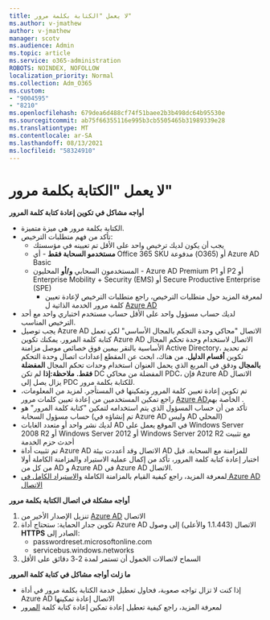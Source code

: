 ```yaml
---
title: لا يعمل "الكتابة بكلمة مرور"
ms.author: v-jmathew
author: v-jmathew
manager: scotv
ms.audience: Admin
ms.topic: article
ms.service: o365-administration
ROBOTS: NOINDEX, NOFOLLOW
localization_priority: Normal
ms.collection: Adm_O365
ms.custom:
- "9004595"
- "8210"
ms.openlocfilehash: 679dea6d488cf74f51baee2b3b498dc64b95530e
ms.sourcegitcommit: ab75f66355116e995b3cb5505465b31989339e28
ms.translationtype: MT
ms.contentlocale: ar-SA
ms.lasthandoff: 08/13/2021
ms.locfileid: "58324910"
---
```

# <a name="password-writeback-is-not-working"></a>لا يعمل "الكتابة بكلمة مرور"

**أواجه مشاكل في تكوين إعادة كتابة كلمة المرور**

- الكتابة بكلمة مرور هي ميزة متميزة.
- تأكد من فهم متطلبات الترخيص:
  - يجب أن يكون لديك ترخيص واحد على الأقل تم تعيينه في مؤسستك
  - **مستخدمو السحابة فقط** - أي Office 365 SKU مدفوعة (O365) أو Azure AD Basic
  - المستخدمون السحابي **و/أو** المحليون - Azure AD Premium P1 أو P2 أو Enterprise Mobility + Security (EMS) أو Secure Productive Enterprise (SPE)
    - لمعرفة المزيد حول متطلبات الترخيص، راجع متطلبات الترخيص لإعادة تعيين كلمة مرور الخدمة الذاتية ل [Azure AD](https://docs.microsoft.com/azure/active-directory/active-directory-passwords-licensing)
- لديك حساب مسؤول واحد على الأقل حساب مستخدم اختباري واحد مع أحد الترخيص المناسب.
- يجب توصيل Azure AD الاتصال "محاكي وحدة التحكم بالمجال الأساسي" لكي تعمل كتابة كلمة المرور. يمكنك تكوين Azure AD الاتصال لاستخدام وحدة تحكم المجال الأساسية بالنقر  بيمين فوق خصائص موصل مزامنة Active Directory، ثم تحديد تكوين **أقسام الدليل**. من هناك، ابحث عن المقطع إعدادات اتصال وحدة التحكم **بالمجال** ودقق في المربع الذي يحمل العنوان استخدام وحدات تحكم المجال **المفضلة فقط.**
    **ملاحظة:إذا** لم تكن DC المفضلة من محاكي PDC، فإن Azure AD الاتصال يزال يصل إلى PDC للكتابة بكلمة مرور.
- تم تكوين إعادة تعيين كلمة المرور وتمكينها في المستأجر. لمزيد من المعلومات، راجع تمكين المستخدمين من إعادة تعيين كلمات مرور [Azure AD](https://docs.microsoft.com/azure/active-directory/active-directory-passwords-getting-started)الخاصة بهم .
- تأكد من أن حساب المسؤول الذي يتم استخدامه لتمكين "كتابة كلمة المرور" هو حساب مسؤول السحابة (تم إنشاؤه في Azure AD وليس AD المحلي)
- لديك نشر واحد أو متعدد الغابات AD في الموقع يعمل على Windows Server 2008 R2 أو Windows Server 2012 أو Windows Server 2012 R2 مع تثبيت أحدث حزم الخدمة
- تم تثبيت أداة Azure AD الاتصال وقد أعددت بيئة AD للمزامنة مع السحابة. قبل اختبار إعادة كتابة كلمة المرور، تأكد من إكمال عملية الاستيراد والمزامنة الكاملة أولا من كل من AD و Azure AD في Azure AD الاتصال.
- لمعرفة المزيد، راجع كيفية القيام بالمزامنة الكاملة [والاستيراد الكامل في Azure AD الاتصال](https://docs.microsoft.com/azure/active-directory/connect/active-directory-aadconnectsync-operations)

**أواجه مشكلة في اتصال الكتابة بكلمة مرور**

1. تنزيل الإصدار الأخير من [Azure AD](https://www.microsoft.com/download/details.aspx?id=47594) الاتصال
2. تكوين جدار الحماية: ستحتاج أداة Azure AD الاتصال (1.1.443 والأعلى) إلى وصول **HTTPS** الصادر إلى:
    - passwordreset.microsoftonline.com
    - servicebus.windows.networks
3. السماح لاتصالات الخمول أن تستمر لمدة 2-3 دقائق على الأقل

**ما زلت أواجه مشاكل في كتابة كلمة المرور**

- إذا كنت لا تزال تواجه صعوبة، فحاول تعطيل خدمة الكتابة بكلمة مرور في أداة Azure AD الاتصال إعادة تمكينها
- لمعرفة المزيد، راجع كيفية تعطيل إعادة تمكين إعادة كتابة كلمة [المرور](https://docs.microsoft.com/azure/active-directory/active-directory-passwords-troubleshoot)
